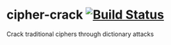 # cipher-crack [![Build Status](https://travis-ci.org/TomJamesGray/cipher-crack.svg?branch=master)](https://travis-ci.org/TomJamesGray/cipher-crack)
Crack traditional ciphers through dictionary attacks
